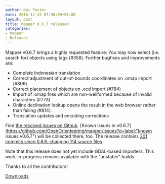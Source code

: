 ```yaml
---
author: Kai Pastor
date: 2016-12-22 07:50:00+01:00
layout: post
title: Mapper 0.6.7 released
categories:
- Mapper
- Releases
---
```


Mapper v0.6.7 brings a highly requested feature: You may now select (i.e. search for) objects using tags (#358). Further bugfixes and improvements are:

 - Complete Indonesian translation
 - Correct adjustment of out-of-bounds coordinates on .omap import (#806)
 - Correct placement of objects on .ocd import (#784)
 - Import of .omap files which are non-wellformed because of invalid characters (#773)
 - Online declination lookup opens the result in the web browser rather than failing (#814).
 - Translation updates and encoding corrections

Find [the resolved issues on Github](https://github.com/OpenOrienteering/mapper/issues?q=milestone:v0.6.7+is:closed).
[Known issues in v0.6.7](https://github.com/OpenOrienteering/mapper/issues?q=label:"known issues v0.6.7") will be collected there, too. 
The release contains [201 commits since 0.6.6, changing 114 source files](https://github.com/OpenOrienteering/mapper/compare/v0.6.6...v0.6.7).

Note that this release does not yet include GDAL-based importers. This work-in-progress remains available with the "unstable" builds.

Thanks to all the contributors!

<a class="btn btn-primary" href="https://github.com/OpenOrienteering/mapper/releases/tag/v0.6.6">Downloads</a>
